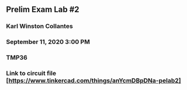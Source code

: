 ## Prelim Exam Lab #2 
### Karl Winston Collantes
### September 11, 2020 3:00 PM
### TMP36

### Link to circuit file [https://www.tinkercad.com/things/anYcmDBpDNa-pelab2]